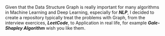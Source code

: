 Given that the Data Structure Graph is really important for many algorithms in Machine Learning and Deep Learning, especially for ***NLP***, I decided to create a repository typically treat the problems with Graph, from the interview exercices, ***LeetCode***, to Application in real life, for example ***Gale-Shapley Algorithm*** wish you like them.
